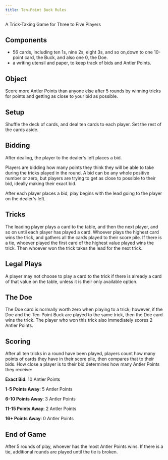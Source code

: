```yaml
---
title: Ten-Point Buck Rules
---
```


A Trick-Taking Game for Three to Five Players

## Components

- 56 cards, including ten 1s, nine 2s, eight 3s, and so on,down to one 10-point card, the Buck, and also one 0, the Doe. 
- a writing utensil and paper, to keep track of bids and Antler Points.

## Object

Score more Antler Points than anyone else after 5 rounds by winning tricks for points and getting as close to your bid as possible.

## Setup

Shuffle the deck of cards, and deal ten cards to each player. Set the rest of the cards aside.

## Bidding

After dealing, the player to the dealer's left places a bid.

Players are bidding how many points they think they will be able to take during the tricks played in the round. A bid can be any whole positive number or zero, but players are trying to get as close to possible to their bid, ideally making their exact bid.

After each player places a bid, play begins with the lead going to the player on the dealer's left.

## Tricks

The leading player plays a card to the table, and then the next player, and so on until each player has played a card. Whoever plays the highest card wins the trick, and gathers all the cards played to their score pile. If there is a tie, whoever played the first card of the highest value played wins the trick. Then whoever won the trick takes the lead for the next trick.

## Legal Plays

A player may not choose to play a card to the trick if there is already a card of that value on the table, unless it is their only available option.

## The Doe

The Doe card is normally worth zero when playing to a trick; however, if the Doe and the Ten-Point Buck are played to the same trick, then the Doe card wins the trick. The player who won this trick also immediately scores 2 Antler Points.

## Scoring

After all ten tricks in a round have been played, players count how many points of cards they have in their score pile, then compares that to their bids. How close a player is to their bid determines how many Antler Points they receive:

**Exact Bid**: 10 Antler Points

**1-5 Points Away**: 5 Antler Points

**6-10 Points Away**: 3 Antler Points

**11-15 Points Away**: 2 Antler Points

**16+ Points Away**: 0 Antler Points

## End of Game

After 5 rounds of play, whoever has the most Antler Points wins. If there is a tie, additional rounds are played until the tie is broken.
